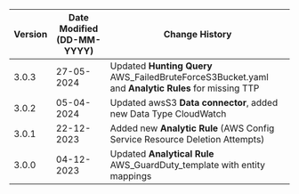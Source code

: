 | **Version** | **Date Modified (DD-MM-YYYY)** | **Change History**                          |
|-------------|--------------------------------|---------------------------------------------|
| 3.0.3       | 27-05-2024                     | Updated  **Hunting Query** AWS_FailedBruteForceS3Bucket.yaml and **Analytic Rules** for missing TTP   |
| 3.0.2       | 05-04-2024                     | Updated awsS3 **Data connector**, added new Data Type CloudWatch     |
| 3.0.1       | 22-12-2023                     | Added new **Analytic Rule** (AWS Config Service Resource Deletion Attempts)     |
| 3.0.0       | 04-12-2023                     | Updated **Analytical Rule**  AWS_GuardDuty_template with entity mappings     |